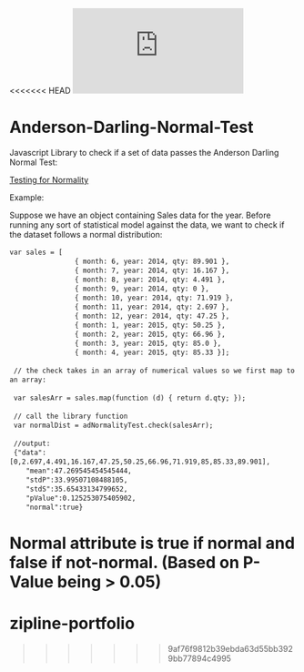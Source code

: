<<<<<<< HEAD
![alttext](https://github.com/uwiger/rvi_core/raw/uw-docs_0_5_0/doc/pdf/BUILD.pdf)

[comment]: # (This actually is the most platform independent comment)

<!---
your comment goes here
and here
-->

# Anderson-Darling-Normal-Test
Javascript Library to check if a set of data passes the Anderson Darling Normal Test:

[Testing for Normality](https://en.wikipedia.org/wiki/Anderson%E2%80%93Darling_test)

Example: 

Suppose we have an object containing Sales data for the year. 
Before running any sort of statistical model against the data, we want to check if the dataset follows a normal distribution:

```
var sales = [
                { month: 6, year: 2014, qty: 89.901 },
                { month: 7, year: 2014, qty: 16.167 },
                { month: 8, year: 2014, qty: 4.491 },
                { month: 9, year: 2014, qty: 0 },
                { month: 10, year: 2014, qty: 71.919 },
                { month: 11, year: 2014, qty: 2.697 },
                { month: 12, year: 2014, qty: 47.25 },
                { month: 1, year: 2015, qty: 50.25 },
                { month: 2, year: 2015, qty: 66.96 },
                { month: 3, year: 2015, qty: 85.0 },
                { month: 4, year: 2015, qty: 85.33 }];

 // the check takes in an array of numerical values so we first map to an array: 

 var salesArr = sales.map(function (d) { return d.qty; });
  
 // call the library function
 var normalDist = adNormalityTest.check(salesArr);

 //output: 
 {"data":[0,2.697,4.491,16.167,47.25,50.25,66.96,71.919,85,85.33,89.901],
	"mean":47.269545454545444,
	"stdP":33.99507108488105,
	"stdS":35.65433134799652,
	"pValue":0.125253075405902,
	"normal":true} 
```

Normal attribute is true if normal and false if not-normal. (Based on P-Value being > 0.05)
=======
# zipline-portfolio
>>>>>>> 9af76f9812b39ebda63d55bb3929bb77894c4995
